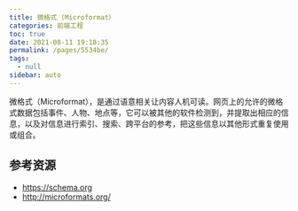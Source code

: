 ```yaml
---
title: 微格式 (Microformat）
categories: 前端工程
toc: true
date: 2021-08-11 19:18:35
permalink: /pages/5534be/
tags: 
  - null
sidebar: auto
---
```



微格式（Microformat），是通过语意相关让内容人机可读。网页上的允许的微格式数据包括事件、人物、地点等，它可以被其他的软件检测到，并提取出相应的信息，以及对信息进行索引、搜索、跨平台的参考，把这些信息以其他形式重复使用或组合。

## 参考资源

- https://schema.org
- http://microformats.org/



